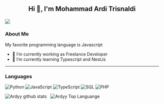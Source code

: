 ## <p align="center">Hi 👋, I'm  Mohammad Ardi Trisnaldi</p>

![](https://img.shields.io/github/watchers/aldyy123/aldyy123?style=social)

### About Me

My favorite programming language is Javascript

- 🔭 I’m currently working as Freelance Developer
- 🌱 I’m currently learning Typescript and NestJs

---
<!--
### Connect With Me

- [Linkedin : Mohammad Ardi Trisnaldi](https://www.linkedin.com/in/mohammad-ardi-trisnaldi/)
- [Instagram : Aldyy](https://www.instagram.com/aldyy231/)
-->

### Languages

![Python](https://img.shields.io/badge/-Python-000?&logo=Python)
![JavaScript](https://img.shields.io/badge/-JavaScript-000?&logo=JavaScript)
![TypeScript](https://img.shields.io/badge/-TypeScript-000?&logo=TypeScript)
![SQL](https://img.shields.io/badge/-SQL-000?&logo=MySQL)
![PHP](https://img.shields.io/badge/-PHP-000?&logo=PHP)

![Ardyy github stats](https://github-readme-stats.vercel.app/api?username=Aldyy123&show_icons=true&hide_border=true&theme=algolia)&nbsp;&nbsp;
![Ardyy Top Languange](https://github-readme-stats-eight-theta.vercel.app/api/top-langs/?username=Aldyy123&layout=compact&langs_count=8&hide_border=true&theme=algolia)

<!--
**A dyy123/Aldyy123** is a ✨ _special_ ✨ reposissssssssssssssssssssssssssssssssssssssss appears on your GitHub profilzsxsdsdsd dsf sdf🧡🧡🧡🧡s

- 🔭 I’m currently working on ...
- 🌱 I’m currently learning ...
- 👯 I’m looking to collaborate on ...
- 🤔 I’m looking for help with ...
- 💬 Ask me about ...
- 📫 How to reach me: ...
- 😄 Pronouns: ...
- ⚡ Fun fact: ...
-->
